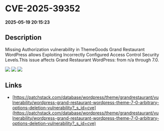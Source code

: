 # CVE-2025-39352

**2025-05-19 20:15:23**

## Description
Missing Authorization vulnerability in ThemeGoods Grand Restaurant WordPress allows Exploiting Incorrectly Configured Access Control Security Levels.This issue affects Grand Restaurant WordPress: from n/a through 7.0.

![](https://img.shields.io/static/v1?label=Score&message=8.2&color=red)
![](https://img.shields.io/static/v1?label=Severity&message=HIGH&color=red)
![](https://img.shields.io/static/v1?label=CWE&message=Auth&color=green)

## Links
- [https://patchstack.com/database/wordpress/theme/grandrestaurant/vulnerability/wordpress-grand-restaurant-wordpress-theme-7-0-arbitrary-options-deletion-vulnerability?_s_id=cve](https://patchstack.com/database/wordpress/theme/grandrestaurant/vulnerability/wordpress-grand-restaurant-wordpress-theme-7-0-arbitrary-options-deletion-vulnerability?_s_id=cve)
